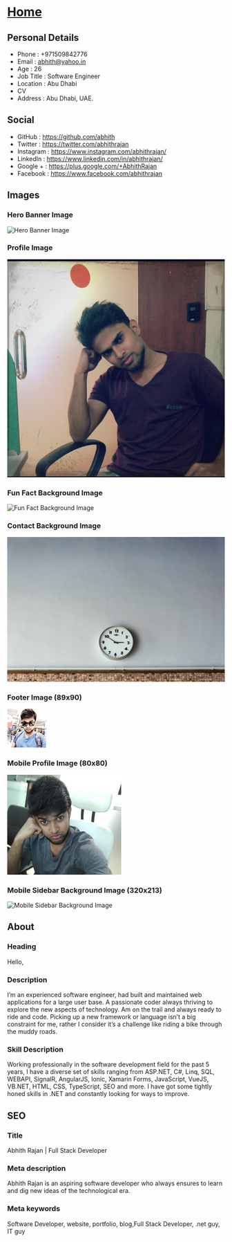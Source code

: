 # [Home](https://www.abhith.net)
## Personal Details
- Phone : +971509842776
- Email : abhith@yahoo.in
- Age : 26
- Job Title : Software Engineer
- Location : Abu Dhabi
- CV
- Address : Abu Dhabi, UAE.

## Social
- GitHub : https://github.com/abhith
- Twitter : https://twitter.com/abhithrajan
- Instagram : https://www.instagram.com/abhithrajan/
- LinkedIn : https://www.linkedin.com/in/abhithrajan/
- Google + : https://plus.google.com/+AbhithRajan
- Facebook : https://www.facebook.com/abhithrajan

## Images
### Hero Banner Image
![Hero Banner Image](hannah-morgan-37675.jpg)
### Profile Image
![Profile Image](mhm_1140404193533.jpg)
### Fun Fact Background Image
![Fun Fact Background Image](markus-spiske-109588.jpg)
### Contact Background Image
![Contact Background Image](eder-pozo-perez-32852.jpg)
### Footer Image (89x90)
![Footer Image](1497980365864.jpg)
### Mobile Profile Image (80x80)
![Mobile Profile Image](264x231.jpg)
### Mobile Sidebar Background Image (320x213)
![Mobile Sidebar Background Image](hannah-morgan-37675.jpg)
## About
### Heading
Hello,
### Description
I’m an experienced software engineer, had built and maintained web applications for a large user base. A passionate coder always thriving to explore the new aspects of technology. Am on the trail and always ready to ride and code. Picking up a new framework or language isn’t a big constraint for me, rather I consider it’s a challenge like riding a bike through the muddy roads.
### Skill Description
Working professionally in the software development field for the past 5 years, I have a diverse set of skills ranging from ASP.NET, C#, Linq, SQL, WEBAPI, SignalR, AngularJS, Ionic, Xamarin Forms, JavaScript, VueJS, VB.NET, HTML, CSS, TypeScript, SEO and more. I have got some tightly honed skills in .NET and constantly looking for ways to improve.

## SEO
### Title
Abhith Rajan | Full Stack Developer
### Meta description
Abhith Rajan is an aspiring software developer who always ensures to learn and dig new ideas of the technological era.
### Meta keywords
Software Developer, website, portfolio, blog,Full Stack Developer, .net guy, IT guy